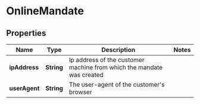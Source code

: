 

# OnlineMandate


## Properties

| Name | Type | Description | Notes |
|------------ | ------------- | ------------- | -------------|
|**ipAddress** | **String** | Ip address of the customer machine from which the mandate was created |  |
|**userAgent** | **String** | The user-agent of the customer&#39;s browser |  |




